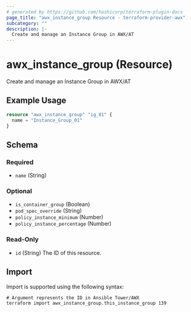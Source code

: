 ```yaml
---
# generated by https://github.com/hashicorp/terraform-plugin-docs
page_title: "awx_instance_group Resource - terraform-provider-awx"
subcategory: ""
description: |-
  Create and manage an Instance Group in AWX/AT
---
```


# awx_instance_group (Resource)

Create and manage an Instance Group in AWX/AT

## Example Usage

```terraform
resource "awx_instance_group" "ig_01" {
  name = "Instance_Group_01"
}
```

<!-- schema generated by tfplugindocs -->
## Schema

### Required

- `name` (String)

### Optional

- `is_container_group` (Boolean)
- `pod_spec_override` (String)
- `policy_instance_minimum` (Number)
- `policy_instance_percentage` (Number)

### Read-Only

- `id` (String) The ID of this resource.

## Import

Import is supported using the following syntax:

```shell
# Argument represents the ID in Ansible Tower/AWX
terraform import awx_instance_group.this_instance_group 139
```
